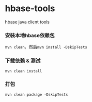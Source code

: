 # hbase-tools
hbase java client tools

### 安裝本地hbase依赖包
`mvn clean`，然后`mvn install -DskipTests`

### 下载依赖 & 测试
`mvn clean install`

### 打包
`mvn clean package -DskipTests`

